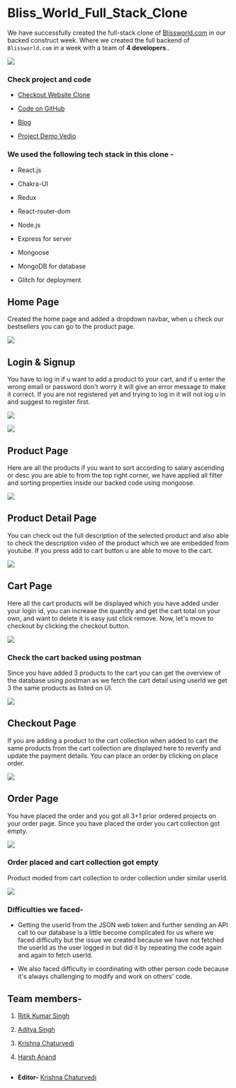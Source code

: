 # Bliss_World_Full_Stack_Clone
We have successfully created the full-stack clone of <a href='https://www.blissworld.com/'>Blissworld.com</a> in our backed construct week. Where we created the full backend of `Blissworld.com` in a week with a team of **4 developers**..

![](https://i.imgur.com/be3sd9Y.jpg)

### Check project and code

* [Checkout Website Clone](https://blissworld-fullstack-clone.netlify.app/)
    
* [Code on GitHub](https://github.com/FlixionDev/Bliss_World_Full_Stack_Clone)

* [Blog](https://blissworld-mern-fullstack-clone.hashnode.dev/mern-full-stack-clone)

* [Project Demo Vedio](https://drive.google.com/file/d/1mTwlYmGSOTKEw2VztnpGyL9lwiwiJezU/view?usp=share_link)
    

### We used the following tech stack in this clone -

* React.js
    
* Chakra-UI
    
* Redux
    
* React-router-dom
    
* Node.js
    
* Express for server
    
* Mongoose
    
* MongoDB for database
    
* Glitch for deployment
    

## Home Page

Created the home page and added a dropdown navbar, when u check our bestsellers you can go to the product page.

![](https://i.imgur.com/qzZ86v4.jpg)

## Login & Signup

You have to log in if u want to add a product to your cart, and if u enter the wrong email or password don't worry it will give an error message to make it correct. If you are not registered yet and trying to log in it will not log u in and suggest to register first.

![](https://i.imgur.com/HtP6sgU.jpg)

![](https://i.imgur.com/HXV1LsH.jpg)

## Product Page

Here are all the products if you want to sort according to salary ascending or desc you are able to from the top right corner, we have applied all filter and sorting properties inside our backed code using mongoose.

![](https://i.imgur.com/5DWJ8yj.jpg)

## Product Detail Page

You can check out the full description of the selected product and also able to check the description video of the product which we are embedded from youtube. If you press add to cart button u are able to move to the cart.

![](https://i.imgur.com/Q8Pq9qY.jpg)

## Cart Page

Here all the cart products will be displayed which you have added under your login id, you can increase the quantity and get the cart total on your own, and want to delete it is easy just click remove. Now, let's move to checkout by clicking the checkout button.

![](https://i.imgur.com/AzcDrPj.jpg)

### Check the cart backed using postman

Since you have added 3 products to the cart you can get the overview of the database using postman as we fetch the cart detail using userId we get 3 the same products as listed on UI.

![](https://i.imgur.com/QA41UAE.png)

## Checkout Page

If you are adding a product to the cart collection when added to cart the same products from the cart collection are displayed here to reverify and update the payment details. You can place an order by clicking on place order.

![](https://i.imgur.com/3dSE9GO.jpg)

## Order Page

You have placed the order and you got all 3+1 prior ordered projects on your order page. Since you have placed the order you cart collection got empty.

![](https://i.imgur.com/vxMwDfc.jpg)

### Order placed and cart collection got empty

Product moded from cart collection to order collection under similar userId.

![](https://i.imgur.com/AYqStEV.png)

### Difficulties we faced-

* Getting the userId from the JSON web token and further sending an API call to our database is a little become complicated for us where we faced difficulty but the issue we created because we have not fetched the userId as the user logged in but did it by repeating the code again and again to fetch userId.
    
* We also faced difficulty in coordinating with other person code because it's always challenging to modify and work on others' code.
    

## Team members-

1. [Ritik Kumar Singh](https://www.linkedin.com/in/ritik-kumar-singh-161618208/)
    
2. [Aditya Singh](https://www.linkedin.com/in/aditya-singh-80b55823b/)
    
3. [Krishna Chaturvedi](https://www.linkedin.com/in/krishna-chaturvedi-765026231/)
    
4. [Harsh Anand](https://github.com/Harsh1518)

## 
- **Editor-** [Krishna Chaturvedi](https://www.linkedin.com/in/krishna-chaturvedi-765026231/)
